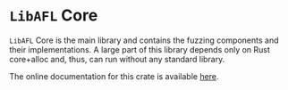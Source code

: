 # `LibAFL` Core

`LibAFL` Core is the main library and contains the fuzzing components and their implementations.
A large part of this library depends only on Rust core+alloc and, thus, can run without any standard library.

The online documentation for this crate is available [here](https://docs.rs/crate/libafl/latest).
